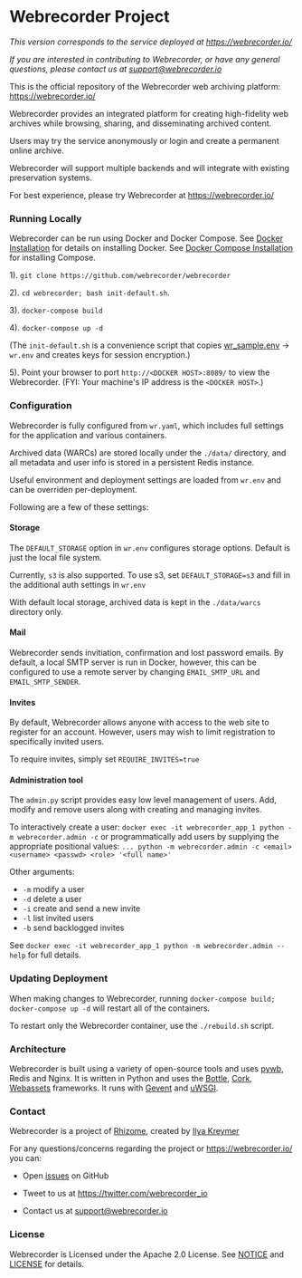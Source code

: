 # Webrecorder Project

*This version corresponds to the service deployed at https://webrecorder.io/*

*If you are interested in contributing to Webrecorder, or have any general questions, please contact us at support@webrecorder.io*

This is the official repository of the Webrecorder web archiving platform: https://webrecorder.io/

Webrecorder provides an integrated platform for creating high-fidelity web archives while browsing, sharing,
and disseminating archived content.

Users may try the service anonymously or login and create a permanent online archive.

Webrecorder will support multiple backends and will integrate with existing preservation systems.

For best experience, please try Webrecorder at https://webrecorder.io/


### Running Locally

Webrecorder can be run using Docker and Docker Compose. See [Docker Installation](https://docs.docker.com/installation/) for details on installing Docker. See [Docker Compose Installation](https://docs.docker.com/compose/install/) for installing Compose.

1). `git clone https://github.com/webrecorder/webrecorder`

2).  `cd webrecorder; bash init-default.sh`.

3). `docker-compose build`

4). `docker-compose up -d`

(The `init-default.sh` is a convenience script that copies [wr_sample.env](webrecorder/webrecorder/config/wr_sample.env) -> `wr.env` and creates keys for session encryption.)

5). Point your browser to port `http://<DOCKER HOST>:8089/` to view the Webrecorder. (FYI: Your machine's IP address is the `<DOCKER HOST>`.)

### Configuration

Webrecorder is fully configured from `wr.yaml`, which includes full settings for the application and various containers.

Archived data (WARCs) are stored locally under the `./data/` directory, and all metadata and user info is stored in a persistent Redis instance.

Useful environment and deployment settings are loaded from `wr.env` and can be overriden per-deployment.

Following are a few of these settings:

#### Storage

The `DEFAULT_STORAGE` option in `wr.env` configures storage options. Default is just the local file system.

Currently, `s3` is also supported. To use s3, set `DEFAULT_STORAGE=s3` and fill in the additional auth settings in `wr.env`

With default local storage, archived data is kept in the `./data/warcs` directory only.


#### Mail

Webrecorder sends invitiation, confirmation and lost password emails. By default, a local SMTP server is run in Docker, however, this can be configured to use a remote server by changing `EMAIL_SMTP_URL` and `EMAIL_SMTP_SENDER`.

#### Invites

By default, Webrecorder allows anyone with access to the web site to register for an account. However, users may wish to limit
registration to specifically invited users.

To require invites, simply set `REQUIRE_INVITES=true`

#### Administration tool

The `admin.py` script provides easy low level management of users. Add, modify and remove users along with creating and managing invites.

To interactively create a user:
`docker exec -it webrecorder_app_1 python -m webrecorder.admin -c`
or programmatically add users by supplying the appropriate positional values:
`... python -m webrecorder.admin -c <email> <username> <passwd> <role> '<full name>'`

Other arguments:

* `-m` modify a user
* `-d` delete a user
* `-i` create and send a new invite
* `-l` list invited users
* `-b` send backlogged invites

See `docker exec -it webrecorder_app_1 python -m webrecorder.admin --help` for full details.

### Updating Deployment

When making changes to Webrecorder, running `docker-compose build; docker-compose up -d` will restart all of the containers.

To restart only the Webrecorder container, use the `./rebuild.sh` script.

### Architecture

Webrecorder is built using a variety of open-source tools and uses [pywb](https://github.com/ikreymer/pywb), Redis and Nginx. It is written in Python and uses the [Bottle](http://bottlepy.org/docs/dev/index.html), [Cork](http://cork.firelet.net/), [Webassets](https://webassets.readthedocs.io/en/latest/) frameworks. It runs with [Gevent](http://www.gevent.org/) and [uWSGI](https://uwsgi-docs.readthedocs.io/en/latest/).

### Contact

Webrecorder is a project of [Rhizome](https://rhizome.org), created by [Ilya Kreymer](https://github.com/ikreymer)

For any questions/concerns regarding the project or https://webrecorder.io/ you can:

* Open [issues](https://github.com/webrecorder/webrecorder/issues) on GitHub

* Tweet to us at https://twitter.com/webrecorder_io

* Contact us at support@webrecorder.io


### License

Webrecorder is Licensed under the Apache 2.0 License. See [NOTICE](NOTICE) and [LICENSE](LICENSE) for details.
